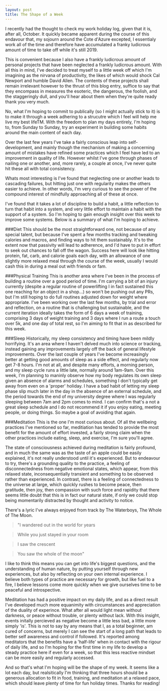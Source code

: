 ```yaml
---
layout: post
title: The Shape of a Week
---
```


I recently had the thought to check my work holiday log, given that it is, after all, October. It quickly became apparent during the course of this endavour that, my sojourn around the Cote d'Azure excepted, I essentialy work all of the time and therefore have accumulated a franky ludicrous amount of time to take off while it's still 2019.

This is convenient because I also have a frankly ludicrous amount of personal projects that have been neglected a frankly ludicrous amount. With all this in mind, I've decided to treat myself to a little week off which I'm imagining as the nirvana of productivity, the likes of which would shock Cal Newport and humble David Allen. The contents of these projects shall remain irrelevant however to the thrust of this blog entry, suffice to say that they encompass in measures the esoteric, the dangerous, the foolish, and the staggeringly dull, and you'll hear about them when they're quite ready thank you very much.

No, what I'm hoping to commit to publically (so I might actually stick to it) is to make it through a week adhering to a strucutre which I feel will help me live my best lifeTM. With the freedom to plan my days entirely, I'm hoping to, from Sunday to Sunday, try an experiment in building some habits around the main content of each day.

Over the last few years I've take a fairly conscious leap into self-development, and mainly though the mechanism of making a concerning amount of mistakes have refined some practices which I feel have led to an improvement in quality of life. However whilst I've gone through phases of nailing one or another, and, more rarely, a couple at once, I've never quite hit these all with total consistency. 

Whats most interesting is I've found that neglecting one or another leads to cascading failures, but hitting just one with regularity makes the others easier to achieve. In other words, I'm very curious to see the power of the compound interest of mindfully approaching all of these at once.

I've found that it takes a lot of discipline to build a habit, a little reflection to turn that habit into a system, and very little effort to maintain a habit with the support of a system. So I'm hoping to gain enough insight over this week to improve some systems. Below is a summary of what I'm hoping to achieve.

###Diet
This should be the most straightforward one, not because of any special talent, but because I've spent a few months tracking and tweaking calories and macros, and finding ways to hit them sustainably. It's to the extent now that passivity will lead to adherence, and I'd have to put in effort to seek out chances to fall off the wagon. Success here will look like hitting protein, fat, carb, and calorie goals each day, with an allowance of one slightly more relaxed meal through the course of the week, usually I would cash this in during a meal out with friends or fam.

###Physical Training
This is another area where I've been in the process of building a routine over a good period of time. I'm carrying a bit of an injury currently (despite a regular routine of powerlifting I in fact sustained this one reaching for an object in a shop...) so won't be pushing out any PRs, but I'm still hoping to do full routines adjusted down for weight where appropriate. I've been working over the last few months, by trial and error and reflection, on a routine that is challenging but sustainable, and the current iteration ideally takes the form of 6 days a week of training, comprising 3 days of weight training and 3 days where I run a route a touch over 5k, and one day of total rest, so I'm aiming to fit that in as described for this week.

###Sleep
Historically, my sleep consistency and timing have been mildly horrifying. It's an area where I haven't delved much into science or tracking, instead gaining any improvements largely off the back of general lifestyle improvements. Over the last couple of years I've become increasingly better at getting good amounts of sleep as a side effect, and regularly now get 7-8 hours. I'm not at all, and despite many efforts, a morning person, and my sleep cycle runs a little late, normally around 1am-9am. Over this week, I'm planning to maninly observe how my body regulates its own sleep given an absence of alarms and schedules, something I don't typically get away from even on a 'proper' holiday. I have a bad habit of letting my sleep phase slip much later in the day in the absence of an external schedule, and the period towards the end of my university degree where I was regularly sleeping between 7am and 2pm comes to mind. I can confirm that's a not a great sleep schedule and I do not recommend it if you enjoy eating, meeting people, or doing things. So maybe a goal of avoiding that again.

###Meditation
This is the one I'm most curious about. Of all the wellbeing practices I've mentioned so far, meditiation has tended to provide the most benefit for the amount of effort invested, a fairly strong claim when the other practices include eating, sleep, and exercise, I'm sure you'll agree.

The state of consciousness achieved during meditation is fairly profound, and in much the same was as the taste of an apple could be easily explained, it's not really understood until it's experienced. But to endeavour to try, there's a grounding quality to the practice, a feeling of disconnectedness from negative emotional states, which appear, from this relaxed state, inconsequentially transient and something to be observed rather than experienced. In contrast, there is a feeling of connectedness to the universe at large, which quickly rushes to become peace, then gratitude, then joy, then compassion with such force and rapidity that there seems little doubt that this is in fact our natural state, if only we could stop being momentarily distracted by thought and activity to notice.

There's a lyric I've always enjoyed from track by The Waterboys, The Whole of The Moon.

>"I wandered out in the world for years

>While you just stayed in your room

>I saw the crescent

>You saw the whole of the moon"

I like to think this means you can get into life's biggest questions, and the understanding of human nature, by putting yourself through new experiences, but also by reflecting on your own internal experience. I believe both types of practice are necessary for growth, but like fuel to a fire, I believe lessons come more quickly when we give ourselves time to be peaceful and introspective.

Meditation has had a positive impact on my daily life, and as a direct result I've developed much more equanimity with circumstances and appreciation of the duality of experince. What after all would light mean without darkness, or peace without trouble, or plenty without lack. With this insight, events initally percieved as negative become a little less bad, a little more simply 'is'. This is not to say by any means that I, as a total beginner, am cured of concerns, but merely I can see the start of a long path that leads to better self awareness and control if followed. It's reported among meditators that the benefits have a 'half-life' when in contact with the rigour of daily life, and so I'm hoping for the first time in my life to develop a steady practice here if even for a week, so that this less reactive mindset can be more easily and regularly accessed.

And so that's what I'm hoping will be the shape of my week. It seems like a lot each day, but realsitically I'm thinking that three hours should be a generous allocation to fit in food, training, and meditation at a relaxed pace, which should leave plenty of time for fun holiday times. Thanks for reading!
